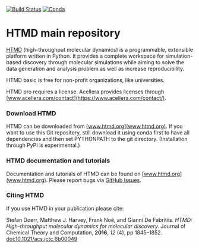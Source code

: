 [![Build Status](https://travis-ci.org/Acellera/htmd.svg?branch=master)](https://travis-ci.org/Acellera/htmd) 
[![Conda](https://anaconda.org/acellera/htmd/badges/version.svg)](https://anaconda.org/acellera/HTMD)
<!---[![Build status](https://ci.appveyor.com/api/projects/status/m1bxrop34b2qw68x/branch/master?svg=true)](https://ci.appveyor.com/project/acelleraci/htmd/branch/master)--->


# HTMD main repository
[HTMD](https://www.htmd.org) (high-throughput molecular dynamics) is a programmable, extensible platform written in Python.
It provides a complete workspace for simulation-based discovery through molecular simulations while aiming to solve the data generation and analysis problem as well as increase reproducibility.

HTMD basic is free for non-profit organizations, like universities.

HTMD pro requires a license. Acellera provides licenses through [www.acellera.com/contact](https://www.acellera.com/contact/).

### Download HTMD
HTMD can be downloaded from [www.htmd.org](www.htmd.org). If you want to use this Git 
repository, still download it using conda first to have all dependencies and then 
set PYTHONPATH to the git directory. (Installation through PyPI is experimental.) 

### HTMD documentation and tutorials
Documentation and tutorials of HTMD can be found on [www.htmd.org](www.htmd.org). 
Please report bugs via [GitHub Issues](https://github.org/acellera/htmd/issues).


### Citing HTMD
If you use HTMD in your publication please cite:

Stefan Doerr, Matthew J. Harvey, Frank Noé, and Gianni De Fabritiis. 
*HTMD: High-throughput molecular dynamics for molecular discovery.* 
Journal of Chemical Theory and Computation, **2016**, *12* (4), pp 1845–1852. 
[doi:10.1021/acs.jctc.6b00049](http://pubs.acs.org/doi/abs/10.1021/acs.jctc.6b00049)

